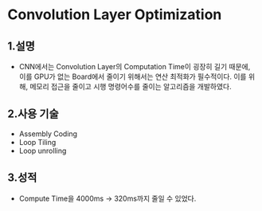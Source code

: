 Convolution Layer Optimization        
===============================

1.설명                 
------
   
* CNN에서는 Convolution Layer의 Computation Time이 굉장히 길기 때문에, 이를 GPU가 없는 Board에서 줄이기 위해서는 연산 최적화가 필수적이다. 이를 위해, 메모리 접근을 줄이고 시행 명령어수를 줄이는 알고리즘을 개발하였다.        
            
   
2.사용 기술     
------        
* Assembly Coding
* Loop Tiling    
* Loop unrolling               

3.성적       
------    
* Compute Time을 4000ms -> 320ms까지 줄일 수 있었다.    
